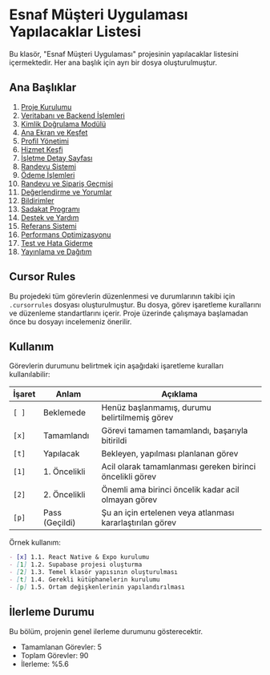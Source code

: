 # Esnaf Müşteri Uygulaması Yapılacaklar Listesi

Bu klasör, "Esnaf Müşteri Uygulaması" projesinin yapılacaklar listesini içermektedir. Her ana başlık için ayrı bir dosya oluşturulmuştur.

## Ana Başlıklar

1. [Proje Kurulumu](1_Proje_Kurulumu.md)
2. [Veritabanı ve Backend İşlemleri](2_Veritabani_ve_Backend_Islemleri.md)
3. [Kimlik Doğrulama Modülü](3_Kimlik_Dogrulama_Modulu.md)
4. [Ana Ekran ve Keşfet](4_Ana_Ekran_ve_Kesfet.md)
5. [Profil Yönetimi](5_Profil_Yonetimi.md)
6. [Hizmet Keşfi](6_Hizmet_Kesfi.md)
7. [İşletme Detay Sayfası](7_Isletme_Detay_Sayfasi.md)
8. [Randevu Sistemi](8_Randevu_Sistemi.md)
9. [Ödeme İşlemleri](9_Odeme_Islemleri.md)
10. [Randevu ve Sipariş Geçmişi](10_Randevu_ve_Siparis_Gecmisi.md)
11. [Değerlendirme ve Yorumlar](11_Degerlendirme_ve_Yorumlar.md)
12. [Bildirimler](12_Bildirimler.md)
13. [Sadakat Programı](13_Sadakat_Programi.md)
14. [Destek ve Yardım](14_Destek_ve_Yardim.md)
15. [Referans Sistemi](15_Referans_Sistemi.md)
16. [Performans Optimizasyonu](16_Performans_Optimizasyonu.md)
17. [Test ve Hata Giderme](17_Test_ve_Hata_Giderme.md)
18. [Yayınlama ve Dağıtım](18_Yayinlama_ve_Dagitim.md)

## Cursor Rules

Bu projedeki tüm görevlerin düzenlenmesi ve durumlarının takibi için `.cursorrules` dosyası oluşturulmuştur. Bu dosya, görev işaretleme kurallarını ve düzenleme standartlarını içerir. Proje üzerinde çalışmaya başlamadan önce bu dosyayı incelemeniz önerilir.

## Kullanım

Görevlerin durumunu belirtmek için aşağıdaki işaretleme kuralları kullanılabilir:

| İşaret | Anlam | Açıklama |
|--------|-------|----------|
| `[ ]` | Beklemede | Henüz başlanmamış, durumu belirtilmemiş görev |
| `[x]` | Tamamlandı | Görevi tamamen tamamlandı, başarıyla bitirildi |
| `[t]` | Yapılacak | Bekleyen, yapılması planlanan görev |
| `[1]` | 1. Öncelikli | Acil olarak tamamlanması gereken birinci öncelikli görev |
| `[2]` | 2. Öncelikli | Önemli ama birinci öncelik kadar acil olmayan görev |
| `[p]` | Pass (Geçildi) | Şu an için ertelenen veya atlanması kararlaştırılan görev |

Örnek kullanım:
```markdown
- [x] 1.1. React Native & Expo kurulumu
- [1] 1.2. Supabase projesi oluşturma
- [2] 1.3. Temel klasör yapısının oluşturulması
- [t] 1.4. Gerekli kütüphanelerin kurulumu
- [p] 1.5. Ortam değişkenlerinin yapılandırılması
```

## İlerleme Durumu

Bu bölüm, projenin genel ilerleme durumunu gösterecektir.

- Tamamlanan Görevler: 5
- Toplam Görevler: 90
- İlerleme: %5.6 